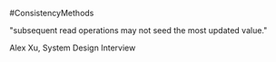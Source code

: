 #ConsistencyMethods

"subsequent read operations may not seed the most updated value."

Alex Xu, System Design Interview
